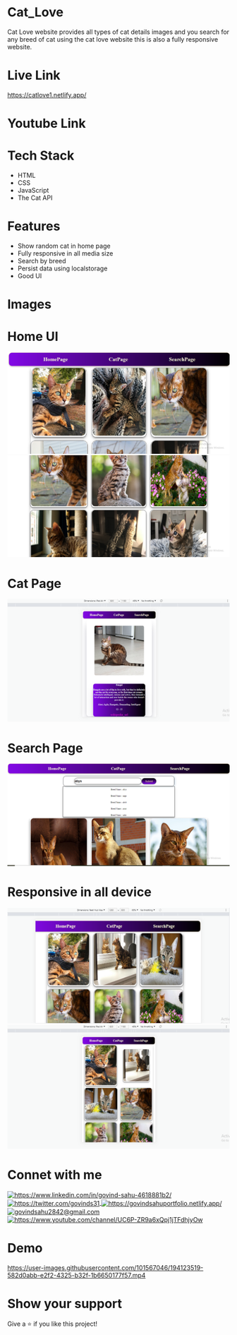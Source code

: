 


# Cat_Love
Cat Love website provides all types of cat details images and you search for any breed of cat using the cat love website this is also a fully responsive website.

# Live Link 
<a href="https://catlove1.netlify.app/index.html">https://catlove1.netlify.app/</a>


# Youtube Link 
<a href="https://youtu.be/Nf0_axgXpQw"></a>


# Tech Stack 
- HTML 
- CSS
- JavaScript
- The Cat API


# Features
 - Show random cat in home page
 - Fully responsive in all media size
 - Search by breed 
 - Persist data using localstorage
 - Good UI 



# Images 

# Home UI
<img src="https://github.com/sgovind158/Cat_Love/blob/main/Images/home1.png?raw=true">

<img src="https://github.com/sgovind158/Cat_Love/blob/main/Images/home2.png?raw=true">

# Cat Page
<img src="https://github.com/sgovind158/Cat_Love/blob/main/Images/catPage.png?raw=true">

# Search Page
<img src="https://github.com/sgovind158/Cat_Love/blob/main/Images/search.png?raw=true">

# Responsive in all device
<img src="https://github.com/sgovind158/Cat_Love/blob/main/Images/mediumResponsive.png?raw=true">

<img src="https://github.com/sgovind158/Cat_Love/blob/main/Images/mobileResponsive.png?raw=true">


# Connet with me 
<p align="left">
    <a href="https://www.linkedin.com/in/govind-sahu-4618881b2/">
        <img align="center" src="https://img.shields.io/badge/LinkedIn-0077B5?style=for-the-badge&logo=linkedin&logoColor=white" alt="https://www.linkedin.com/in/govind-sahu-4618881b2/" />
    </a>
    <a href="https://twitter.com/govinds31">
        <img align="center" src="https://img.shields.io/badge/Twitter-1DA1F2?style=for-the-badge&logo=twitter&logoColor=white" alt="https://twitter.com/govinds31" />
    </a>
    <a href="https://govindsahuportfolio.netlify.app/">
        <img align="center" src="https://img.shields.io/badge/Portfolio-18A303?style=for-the-badge&logo=ionic&logoColor=white" alt="https://govindsahuportfolio.netlify.app/" />
    </a>
    <a title="govindsahu2842@gmail.com" href="mailto:govindsahu2842@gmail.com">
        <img align="center" src="https://img.shields.io/badge/Gmail-D14836?style=for-the-badge&logo=gmail&logoColor=white" alt="govindsahu2842@gmail.com" />
    </a>
     <a href="https://www.youtube.com/channel/UC6P-ZR9a6xQpj1jTFdhjyOw">
        <img align="center" src="https://img.shields.io/badge/Youtube-D14836?style=for-the-badge&logo=youtube&logoColor=white" alt="https://www.youtube.com/channel/UC6P-ZR9a6xQpj1jTFdhjyOw" />
    </a>

   
</p>


# Demo

https://user-images.githubusercontent.com/101567046/194123519-582d0abb-e2f2-4325-b32f-1b6650177f57.mp4

# Show your support 
Give a ⭐️ if you like this project!

